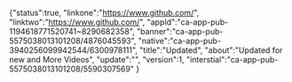 {"status":true, "linkone":"https://www.github.com/", 
"linktwo":"https://www.github.com/",
"appId":"ca-app-pub-1194618771520741~8290682358",
"banner":"ca-app-pub-5575038013101208/4876045593", 
"native":"ca-app-pub-3940256099942544/6300978111",
"title":"Updated", "about":"Updated for new and More Videos", 
"update":"", "version":1, 
"interstial":"ca-app-pub-5575038013101208/5590307569" }
